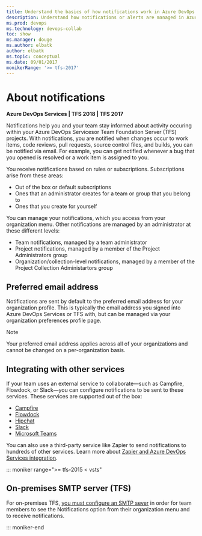 ```yaml
---
title: Understand the basics of how notifications work in Azure DevOps Services and TFS
description: Understand how notifications or alerts are managed in Azure DevOps Servicesor Team Foundation Server (TFS)
ms.prod: devops
ms.technology: devops-collab
toc: show
ms.manager: douge
ms.author: elbatk
author: elbatk
ms.topic: conceptual
ms.date: 09/01/2017
monikerRange: '>= tfs-2017'
---
```



# About notifications   

**Azure DevOps Services | TFS 2018 | TFS 2017**

Notifications help you and your team stay informed about activity occuring within your Azure DevOps Servicesor Team Foundation Server (TFS) projects. With notifications, you are notified when changes occur to work items, code reviews, pull requests, source control files, and builds, you can be notified via email. For example, you can get notified whenever a bug that you opened is resolved or a work item is assigned to you. 

You receive notifications based on rules or subscriptions. Subscriptions arise from these areas: 
- Out of the box or default subscriptions
- Ones that an administrator creates for a team or group that you belong to
- Ones that you create for yourself

You can manage your notifications, which you access from your organization menu. Other notifications are managed by an administrator at these different levels: 

- Team notifications, managed by a team administrator
- Project notifications, managed by a member of the Project Administrators group
- Organization/collection-level notifications, managed by a member of the Project Collection Administartors group

## Preferred email address

Notifications are sent by default to the preferred email address for your organization profile. This is typically the email address you signed into Azure DevOps Services or TFS with, but can be managed via your organization preferences profile page. 

> [!NOTE]   
> Your preferred email address applies across all of your organizations and cannot be changed on a per-organization basis. 


## Integrating with other services 

If your team uses an external service to collaborate&mdash;such as Campfire, Flowdock, or Slack&mdash;you can configure notifications to be sent to these services. These services are supported out of the box:

- [Campfire](../service-hooks/services/campfire.md?toc=/vsts/notifications/toc.json&bc=/vsts/notifications/breadcrumb/toc.json) 
- [Flowdock](../service-hooks/services/flowdock.md?toc=/vsts/notifications/toc.json&bc=/vsts/notifications/breadcrumb/toc.json) 
- [Hipchat](../service-hooks/services/hipchat.md?toc=/vsts/notifications/toc.json&bc=/vsts/notifications/breadcrumb/toc.json) 
- [Slack](../service-hooks/services/slack.md?toc=/vsts/notifications/toc.json&bc=/vsts/notifications/breadcrumb/toc.json)  
- [Microsoft Teams](../service-hooks/services/teams.md?toc=/vsts/notifications/toc.json&bc=/vsts/notifications/breadcrumb/toc.json)

You can also use a third-party service like Zapier to send notifications to hundreds of other services. Learn more about [Zapier and Azure DevOps Services integration](../service-hooks/services/zapier.md).

::: moniker range=">= tfs-2015 < vsts"

## On-premises SMTP server (TFS)
 
For on-premises TFS, [you must configure an SMTP sever](/tfs/server/admin/setup-customize-alerts) in order for team members to see the Notifications option from their organization menu and to  receive notifications. 

::: moniker-end
